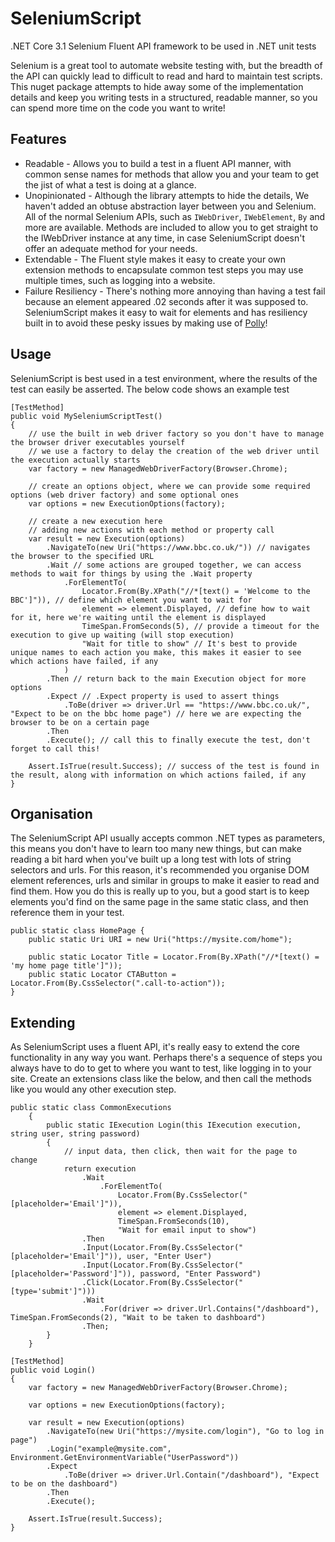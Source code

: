 # SeleniumScript
.NET Core 3.1 Selenium Fluent API framework to be used in .NET unit tests

Selenium is a great tool to automate website testing with, but the breadth of the API can quickly lead to difficult to read and hard to maintain test scripts. This nuget package attempts to hide away some of the implementation details and keep you writing tests in a structured, readable manner, so you can spend more time on the code you want to write!

## Features
- Readable - Allows you to build a test in a fluent API manner, with common sense names for methods that allow you and your team to get the jist of what a test is doing at a glance.
- Unopinionated - Although the library attempts to hide the details, We haven't added an obtuse abstraction layer between you and Selenium. All of the normal Selenium APIs, such as `IWebDriver`, `IWebElement`, `By` and more are available. Methods are included to allow you to get straight to the IWebDriver instance at any time, in case SeleniumScript doesn't offer an adequate method for your needs.
- Extendable - The Fluent style makes it easy to create your own extension methods to encapsulate common test steps you may use multiple times, such as logging into a website.
- Failure Resiliency - There's nothing more annoying than having a test fail because an element appeared .02 seconds after it was supposed to. SeleniumScript makes it easy to wait for elements and has resiliency built in to avoid these pesky issues by making use of [Polly](https://github.com/App-vNext/Polly)!

## Usage

SeleniumScript is best used in a test environment, where the results of the test can easily be asserted. The below code shows an example test 
```
[TestMethod]
public void MySeleniumScriptTest()
{
    // use the built in web driver factory so you don't have to manage the browser driver executables yourself
    // we use a factory to delay the creation of the web driver until the execution actually starts
    var factory = new ManagedWebDriverFactory(Browser.Chrome);

    // create an options object, where we can provide some required options (web driver factory) and some optional ones
    var options = new ExecutionOptions(factory);

    // create a new execution here
    // adding new actions with each method or property call
    var result = new Execution(options)
        .NavigateTo(new Uri("https://www.bbc.co.uk/")) // navigates the browser to the specified URL
        .Wait // some actions are grouped together, we can access methods to wait for things by using the .Wait property
            .ForElementTo(
                Locator.From(By.XPath("//*[text() = 'Welcome to the BBC']")), // define which element you want to wait for
                element => element.Displayed, // define how to wait for it, here we're waiting until the element is displayed
                TimeSpan.FromSeconds(5), // provide a timeout for the execution to give up waiting (will stop execution)
                "Wait for title to show" // It's best to provide unique names to each action you make, this makes it easier to see which actions have failed, if any
            )
        .Then // return back to the main Execution object for more options
        .Expect // .Expect property is used to assert things
            .ToBe(driver => driver.Url == "https://www.bbc.co.uk/", "Expect to be on the bbc home page") // here we are expecting the browser to be on a certain page
        .Then
        .Execute(); // call this to finally execute the test, don't forget to call this!

    Assert.IsTrue(result.Success); // success of the test is found in the result, along with information on which actions failed, if any
}
```

## Organisation

The SeleniumScript API usually accepts common .NET types as parameters, this means you don't have to learn too many new things, but can make reading a bit hard when you've built up a long test with lots of string selectors and urls. For this reason, it's recommended you organise DOM element references, urls and similar in groups to make it easier to read and find them. How you do this is really up to you, but a good start is to keep elements you'd find on the same page in the same static class, and then reference them in your test.

```
public static class HomePage {
    public static Uri URI = new Uri("https://mysite.com/home");

    public static Locator Title = Locator.From(By.XPath("//*[text() = 'my home page title']"));
    public static Locator CTAButton = Locator.From(By.CssSelector(".call-to-action"));
}
```

## Extending

As SeleniumScript uses a fluent API, it's really easy to extend the core functionality in any way you want. Perhaps there's a sequence of steps you always have to do to get to where you want to test, like logging in to your site. Create an extensions class like the below, and then call the methods like you would any other execution step.

```
public static class CommonExecutions
    {
        public static IExecution Login(this IExecution execution, string user, string password)
        {
            // input data, then click, then wait for the page to change
            return execution
                .Wait
                    .ForElementTo(
                        Locator.From(By.CssSelector("[placeholder='Email']")), 
                        element => element.Displayed,
                        TimeSpan.FromSeconds(10),
                        "Wait for email input to show")
                .Then
                .Input(Locator.From(By.CssSelector("[placeholder='Email']")), user, "Enter User")
                .Input(Locator.From(By.CssSelector("[placeholder='Password']")), password, "Enter Password")
                .Click(Locator.From(By.CssSelector("[type='submit']")))
                .Wait
                    .For(driver => driver.Url.Contains("/dashboard"), TimeSpan.FromSeconds(2), "Wait to be taken to dashboard")
                .Then;
        }
    }
```


```
[TestMethod]
public void Login()
{
    var factory = new ManagedWebDriverFactory(Browser.Chrome);

    var options = new ExecutionOptions(factory);

    var result = new Execution(options)
        .NavigateTo(new Uri("https://mysite.com/login"), "Go to log in page")
        .Login("example@mysite.com", Environment.GetEnvironmentVariable("UserPassword"))
        .Expect
            .ToBe(driver => driver.Url.Contain("/dashboard"), "Expect to be on the dashboard")
        .Then
        .Execute();
        
    Assert.IsTrue(result.Success);
}
```
